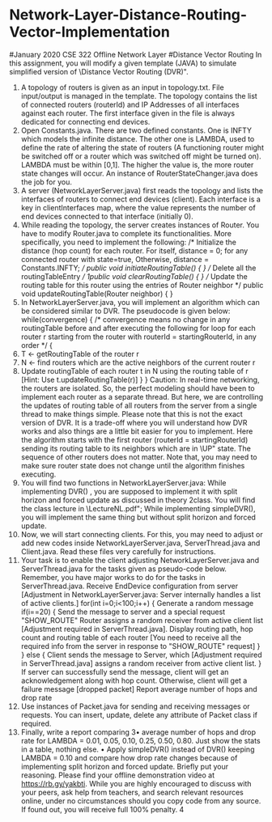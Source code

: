 # Network-Layer-Distance-Routing-Vector-Implementation


#January 2020 CSE 322 Offline Network Layer
#Distance Vector Routing
In this assignment, you will modify a given template (JAVA) to simulate simplified version of
\Distance Vector Routing (DVR)".
1. A topology of routers is given as an input in topology.txt. File input/output is managed
in the template. The topology contains the list of connected routers (routerId) and IP
Addresses of all interfaces against each router. The first interface given in the file is always
dedicated for connecting end devices.
2. Open Constants.java. There are two defined constants. One is INFTY which models the
infinite distance. The other one is LAMBDA, used to define the rate of altering the state of
routers (A functioning router might be switched off or a router which was switched off might
be turned on). LAMBDA must be within [0,1]. The higher the value is, the more router state
changes will occur. An instance of RouterStateChanger.java does the job for you.
3. A server (NetworkLayerServer.java) first reads the topology and lists the interfaces of
routers to connect end devices (client). Each interface is a key in clientInterfaces map,
where the value represents the number of end devices connected to that interface (initially
0).
4. While reading the topology, the server creates instances of Router. You have to modify
Router.java to complete its functionalities. More specifically, you need to implement the
following:
/*
Initialize the distance (hop count) for each router.
For itself, distance = 0; for any connected router with state=true,
Otherwise, distance = Constants.INFTY;
*/
public void initiateRoutingTable() {
}
/*
Delete all the routingTableEntry
*/
1public void clearRoutingTable() {
}
/*
Update the routing table for this router using the entries of Router
neighbor
*/
public void updateRoutingTable(Router neighbor) {
}
5. In NetworkLayerServer.java, you will implement an algorithm which can be considered
similar to DVR. The pseudocode is given below:
while(convergence) {
/* convergence means no change in any routingTable before and after
executing the following for loop
for each router r
starting from the router with routerId = startingRouterId, in any
order */
{
1. T <- getRoutingTable of the router r
2. N <- find routers which are the active neighbors of the current
router r
3. Update routingTable of each router t in N using the
routing table of r [Hint: Use t.updateRoutingTable(r)]
}
}
Caution: In real-time networking, the routers are isolated. So, the perfect modeling should
have been to implement each router as a separate thread. But here, we are controlling the
updates of routing table of all routers from the server from a single thread to make things
simple. Please note that this is not the exact version of DVR. It is a trade-off where you
will understand how DVR works and also things are a little bit easier for you to implement.
Here the algorithm starts with the first router (routerId = startingRouterId) sending its
routing table to its neighbors which are in \UP" state. The sequence of other routers does
not matter. Note that, you may need to make sure router state does not change until the
algorithm finishes executing.
6. You will find two functions in NetworkLayerServer.java: While implementing DVR() , you
are supposed to implement it with split horizon and forced update as discussed in theory
2class. You will find the class lecture in \LectureNL.pdf"; While implementing simpleDVR(),
you will implement the same thing but without split horizon and forced update.
7. Now, we will start connecting clients. For this, you may need to adjust or add new codes
inside NetworkLayerServer.java, ServerThread.java and Client.java. Read these files
very carefully for instructions.
8. Your task is to enable the client adjusting NetworkLayerServer.java and ServerThread.java
for the tasks given as pseudo-code below. Remember, you have major works to do for the
tasks in ServerThread.java.
Receive EndDevice configuration from server
[Adjustment in NetworkLayerServer.java: Server internally handles a list
of active clients.]
for(int i=0;i<100;i++) {
Generate a random message
if(i==20) {
Send the message to server and a special request "SHOW_ROUTE"
Router assigns a random receiver from active client list
[Adjustment required in ServerThread.java].
Display routing path, hop count and routing table of each router
[You need to receive all the required info from the server in response
to "SHOW_ROUTE" request]
}
}
else {
Client sends the message to Server, which [Adjustment required in
ServerThread.java] assigns a random receiver from active client list.
}
If server can successfully send the message, client will get an
acknowledgement along with hop count. Otherwise, client will get a failure
message [dropped packet]
Report average number of hops and drop rate
9. Use instances of Packet.java for sending and receiving messages or requests. You can insert,
update, delete any attribute of Packet class if required.
10. Finally, write a report comparing
3• average number of hops and drop rate for LAMBDA = 0.01, 0.05, 0.10, 0.25, 0.50, 0.80.
Just show the stats in a table, nothing else.
• Apply simpleDVR() instead of DVR() keeping LAMBDA = 0.10 and compare how drop
rate changes because of implementing split horizon and forced update. Briefly put your
reasoning.
Please find your offline demonstration video at https://rb.gy/yakbti. While you are highly
encouraged to discuss with your peers, ask help from teachers, and search relevant resources online,
under no circumstances should you copy code from any source. If found out, you will receive full
100% penalty.
4
